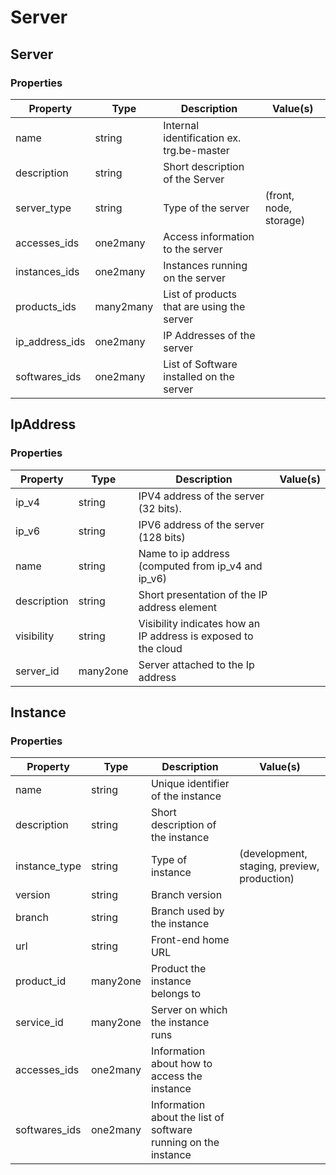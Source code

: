 
# Server

## Server

### Properties

| Property         | Type        | Description                                  | Value(s)               |
|------------------|-------------|----------------------------------------------|------------------------|
| name             | string      | Internal identification ex. trg.be-master    |                        |
| description      | string      | Short description of the Server              |                        |
| server_type      | string      | Type of the server                           | (front, node, storage) |
| accesses_ids     | one2many    | Access information to the server             |                        |
| instances_ids    | one2many    | Instances running on the server              |                        |
| products_ids     | many2many   | List of products that are using the server   |                        |
| ip_address_ids   | one2many    | IP Addresses of the server                   |                        |
| softwares_ids    | one2many    | List of Software installed on the server     |                        |

## IpAddress

### Properties

| Property               | Type       | Description                                                    | Value(s) |
|------------------------|------------|----------------------------------------------------------------|----------|
| ip_v4                  | string     | IPV4 address of the server (32 bits).                          |          |
| ip_v6                  | string     | IPV6 address of the server (128 bits)                          |          |
| name                   | string     | Name to ip address (computed from  ip_v4 and ip_v6)            |          |
| description            | string     | Short presentation of the IP address element                   |          |
| visibility             | string     | Visibility indicates how an IP address is exposed to the cloud |          |
| server_id              | many2one   | Server attached to the Ip address                              |          |

## Instance

### Properties

| Property       | Type         | Description                                                       | Value(s)                                        |
|----------------|--------------|-------------------------------------------------------------------|-------------------------------------------------|
| name           | string       | Unique identifier of the instance                                 |                                                 |
| description    | string       | Short description of the instance                                 |                                                 |
| instance_type  | string       | Type of instance                                                  | (development, staging, preview, production)     |
| version        | string       | Branch version                                                    |                                                 |
| branch         | string       | Branch used by the instance                                       |                                                 |
| url            | string       | Front-end home URL                                                |                                                 |
| product_id     | many2one     | Product the instance belongs to                                   |                                                 |
| service_id     | many2one     | Server on which the instance runs                                 |                                                 |
| accesses_ids   | one2many     | Information about how to access the instance                      |                                                 |
| softwares_ids  | one2many     | Information about the list of  software running on the instance   |                                                 |

